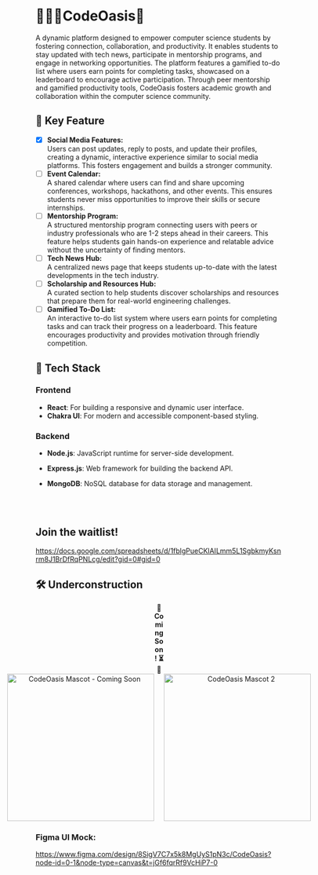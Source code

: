# 🌴👩‍💻CodeOasis🍂 <br/>
A dynamic platform designed to empower computer science students by fostering connection, collaboration, and productivity. It enables students to stay updated with tech news, participate in mentorship programs, and engage in networking opportunities. The platform features a gamified to-do list where users earn points for completing tasks, showcased on a leaderboard to encourage active participation. Through peer mentorship and gamified productivity tools, CodeOasis fosters academic growth and collaboration within the computer science community.

## 🌟 Key Feature <br/>
* [x] **Social Media Features:** <br/>
Users can post updates, reply to posts, and update their profiles, creating a dynamic, interactive experience similar to social media platforms. This fosters engagement and builds a stronger community. <br/>
* [ ] **Event Calendar:** <br/>
A shared calendar where users can find and share upcoming conferences, workshops, hackathons, and other events. This ensures students never miss opportunities to improve their skills or secure internships. <br/>
* [ ] **Mentorship Program:** <br/>
A structured mentorship program connecting users with peers or industry professionals who are 1-2 steps ahead in their careers. This feature helps students gain hands-on experience and relatable advice without the uncertainty of finding mentors. <br/>
* [ ] **Tech News Hub:** <br/>
A centralized news page that keeps students up-to-date with the latest developments in the tech industry. <br/>
* [ ] **Scholarship and Resources Hub:** <br/>
A curated section to help students discover scholarships and resources that prepare them for real-world engineering challenges.<br/>
* [ ] **Gamified To-Do List:** <br/>
An interactive to-do list system where users earn points for completing tasks and can track their progress on a leaderboard. This feature encourages productivity and provides motivation through friendly competition.

## 🚀 Tech Stack

### Frontend
- **React**: For building a responsive and dynamic user interface.
- **Chakra UI**: For modern and accessible component-based styling.

### Backend
- **Node.js**: JavaScript runtime for server-side development.
- **Express.js**: Web framework for building the backend API.
- **MongoDB**: NoSQL database for data storage and management.

  <br/>
  <br/>
## Join the waitlist!
https://docs.google.com/spreadsheets/d/1fblgPueCKlAILmm5L1SgbkmyKsnrm8J1BrDfRqPNLcg/edit?gid=0#gid=0
## 🛠 Underconstruction
<div align="center" style=" align-items: center;">
  <span style="display:inline-block; width: 20px; align-items: center;"><strong>🚧 Coming Soon! ⏳👀</strong></span> <!-- Spacer -->
</div>

<div align="center" style="display: flex; flex-direction: column; align-items: center;">
  <div style="display: flex; justify-content: center; gap: 20px;">
    <img src="https://res.cloudinary.com/due3vs8mz/image/upload/v1733891386/IMG_0229_ixidf7.jpg" alt="CodeOasis Mascot - Coming Soon" width="300"/>
    <img src="https://res.cloudinary.com/due3vs8mz/image/upload/v1733891386/IMG_0229_1_hn6zn9.jpg" alt="CodeOasis Mascot 2" width="300"/>
  </div>
</div>

### Figma UI Mock: </br>
https://www.figma.com/design/8SigV7C7x5k8MgUyS1pN3c/CodeOasis?node-id=0-1&node-type=canvas&t=jGf6fqrRf9VcHiP7-0
